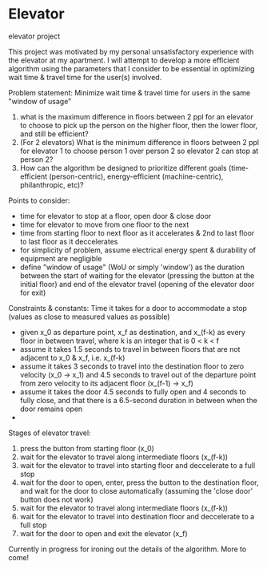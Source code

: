 # Elevator
elevator project

This project was motivated by my personal unsatisfactory experience with the elevator at my apartment. I will attempt to develop a more efficient algorithm using the parameters that I consider to be essential in optimizing wait time & travel time for the user(s) involved.

Problem statement:
Minimize wait time & travel time for users in the same "window of usage"
 1. what is the maximum difference in floors between 2 ppl for an elevator to choose to pick up the person on the higher floor, then the lower floor, and still be efficient?
 2. (For 2 elevators) What is the minimum difference in floors between 2 ppl for elevator 1 to choose person 1 over person 2 so elevator 2 can stop at person 2?
 3. How can the algorithm be designed to prioritize different goals (time-efficient (person-centric), energy-efficient (machine-centric), philanthropic, etc)?


Points to consider:
 - time for elevator to stop at a floor, open door & close door
 - time for elevator to move from one floor to the next
 - time from starting floor to next floor as it accelerates & 2nd to last floor to last floor as it deccelerates
 - for simplicity of problem, assume electrical energy spent & durability of equipment are negligible
 - define "window of usage" (WoU or simply 'window') as the duration between the start of waiting for the elevator (pressing the button at the initial floor) and end of the elevator travel (opening of the elevator door for exit)


Constraints & constants:
Time it takes for a door to accommodate a stop (values as close to measured values as possible)
 - given x_0 as departure point, x_f as destination, and x_(f-k) as every floor in between travel, where k is an integer that is 0 < k < f
 - assume it takes 1.5 seconds to travel in between floors that are not adjacent to x_0 & x_f, i.e. x_(f-k)
 - assume it takes 3 seconds to travel into the destination floor to zero velocity (x_0 -> x_1) and 4.5 seconds to travel out of the departure point from zero velocity to its adjacent floor (x_(f-1) -> x_f)
 - assume it takes the door 4.5 seconds to fully open and 4 seconds to fully close, and that there is a 6.5-second duration in between when the door remains open
 - 


Stages of elevator travel:
1. press the button from starting floor (x_0)
2. wait for the elevator to travel along intermediate floors (x_(f-k))
3. wait for the elevator to travel into starting floor and deccelerate to a full stop 
4. wait for the door to open, enter, press the button to the destination floor, and wait for the door to close automatically (assuming the 'close door' button does not work)
5. wait for the elevator to travel along intermediate floors (x_(f-k))
6. wait for the elevator to travel into destination floor and deccelerate to a full stop
7. wait for the door to open and exit the elevator (x_f)







Currently in progress for ironing out the details of the algorithm. More to come!
